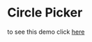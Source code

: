 # Circle Picker

to see this demo click [here][demo]

[demo]: https://exildev.github.io/circlepicker/
